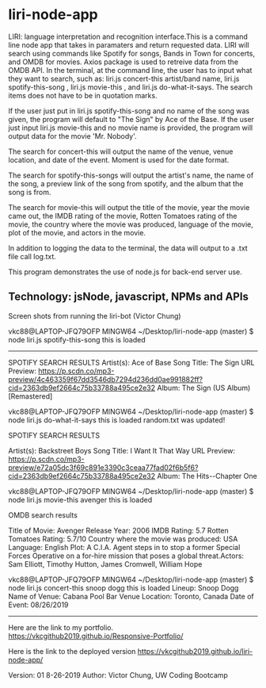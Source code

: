 # liri-node-app
LIRI: language interpretation and recognition interface.This is a command line node app that takes in paramaters and return requested data. LIRI will search using commands like Spotify for songs, Bands in Town for concerts, and OMDB for movies. Axios package is used to retreive data from the OMDB API. In the terminal, at the command line, the user has to input what they want to search, such as: liri.js concert-this artist/band name, liri.js spotify-this-song , liri.js movie-this , and liri.js do-what-it-says. The search items does not have to be in quotation marks.

If the user just put in liri.js spotify-this-song and no name of the song was given, the program will default to "The Sign" by Ace of the Base. If the user just input liri.js movie-this and no movie name is provided, the program will output data for the movie 'Mr. Nobody'.

The search for concert-this will output the name of the venue, venue location, and date of the event. Moment is used for the date format.

The search for spotify-this-songs will output the artist's name, the name of the song, a preview link of the song from spotify, and the album that the song is from.

The search for movie-this will output the title of the movie, year the movie came out, the IMDB rating of the movie, Rotten Tomatoes rating of the movie, the country where the movie was produced, language of the movie, plot of the movie, and actors in the movie.

In addition to logging the data to the terminal, the data will output to a .txt file call log.txt.

This program demonstrates the use of node.js for back-end server use.   

Technology:
jsNode, javascript, NPMs and APIs
-------------------------------------------------------------------------------------------------------------------------------
Screen shots from running the liri-bot (Victor Chung)

vkc88@LAPTOP-JFQ79OFP MINGW64 ~/Desktop/liri-node-app (master)
$ node liri.js spotify-this-song
this is loaded
___________________________________________________________________________________
 SPOTIFY SEARCH RESULTS
Artist(s): Ace of Base
Song Title: The Sign
URL Preview: https://p.scdn.co/mp3-preview/4c463359f67dd3546db7294d236dd0ae991882ff?cid=2363db9ef2664c75b33788a495ce2e32 
Album: The Sign (US Album) [Remastered]


vkc88@LAPTOP-JFQ79OFP MINGW64 ~/Desktop/liri-node-app (master)
$ node liri.js do-what-it-says
this is loaded
random.txt was updated!

 SPOTIFY SEARCH RESULTS

Artist(s): Backstreet Boys
Song Title: I Want It That Way
URL Preview: https://p.scdn.co/mp3-preview/e72a05dc3f69c891e3390c3ceaa77fad02f6b5f6?cid=2363db9ef2664c75b33788a495ce2e32 
Album: The Hits--Chapter One




vkc88@LAPTOP-JFQ79OFP MINGW64 ~/Desktop/liri-node-app (master)
$ node liri.js movie-this avenger
this is loaded

 OMDB search results

Title of Movie: Avenger
Release Year: 2006
IMDB Rating: 5.7
Rotten Tomatoes Rating: 5.7/10
Country where the movie was produced: USA
Language: English
Plot: A C.I.A. Agent steps in to stop a former Special Forces Operative on a for-hire mission that poses a global threat.Actors: Sam Elliott, Timothy Hutton, James Cromwell, William Hope


vkc88@LAPTOP-JFQ79OFP MINGW64 ~/Desktop/liri-node-app (master)
$ node liri.js concert-this snoop dogg
this is loaded
Lineup: Snoop Dogg
Name of Venue: Cabana Pool Bar
Venue Location: Toronto, Canada
Date of Event: 08/26/2019

****************************************************

Here are the link to my portfolio. 
https://vkcgithub2019.github.io/Responsive-Portfolio/

Here is the link to the deployed version 
https://vkcgithub2019.github.io/liri-node-app/



Version: 01 8-26-2019 
Author: Victor Chung, UW Coding Bootcamp
